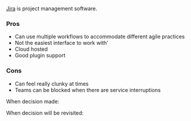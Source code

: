 [Jira](https://www.atlassian.com/software/jira) is project management software. 

### Pros
* Can use multiple workflows to accommodate different agile practices
* Not the easiest interface to work with'
* Cloud hosted
* Good plugin support

### Cons
* Can feel really clunky at times
* Teams can be blocked when there are service interruptions

When decision made:

When decision will be revisited: